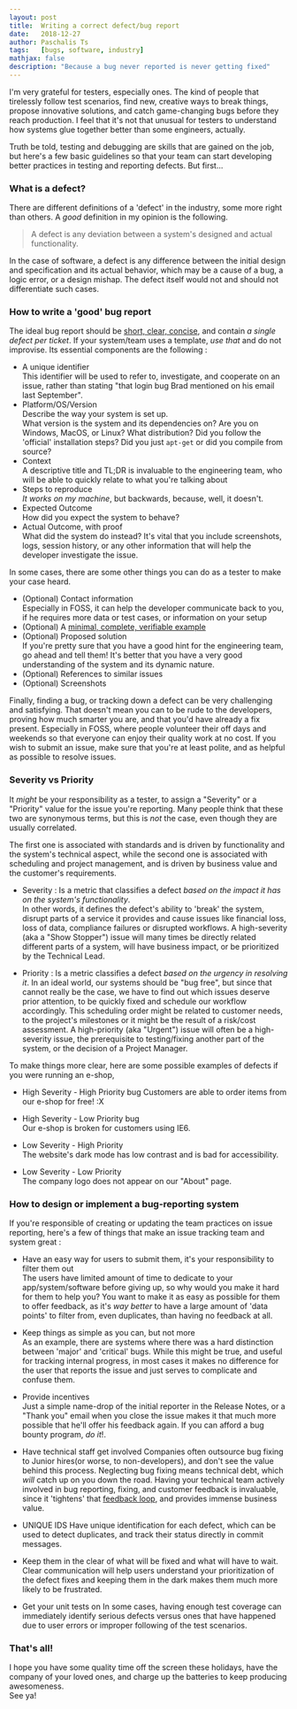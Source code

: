 ```yaml
---
layout: post
title:  Writing a correct defect/bug report
date:   2018-12-27
author: Paschalis Ts
tags:   [bugs, software, industry]
mathjax: false
description: "Because a bug never reported is never getting fixed"  
---
```


I'm very grateful for testers, especially ones. The kind of people that tirelessly follow test scenarios, find new, creative ways to break things, propose innovative solutions, and catch game-changing bugs before they reach production. I feel that it's not that unusual for testers to understand how systems glue together better than some engineers, actually.

Truth be told, testing and debugging are skills that are gained on the job, but here's a few basic guidelines so that your team can start developing better practices in testing and reporting defects. But first...

### What is a defect?

There are different definitions of a 'defect' in the industry, some more right than others. A *good* definition in my opinion is the following.

> A defect is any deviation between a system's designed and actual functionality.

In the case of software, a defect is any difference between the initial design and specification and its actual behavior, which may be a cause of a bug, a logic error, or a design mishap. The defect itself would not and should not differentiate such cases. 

### How to write a 'good' bug report

The ideal bug report should be [short, clear, concise](http://sscce.org/), and contain *a single defect per ticket*. If your system/team uses a template, *use that* and do not improvise. Its essential components are the following :

* A unique identifier   
This identifier will be used to refer to, investigate, and cooperate on an issue, rather than stating "that login bug Brad mentioned on his email last September".
* Platform/OS/Version      
Describe the way your system is set up.    
What version is the system and its dependencies on? Are you on Windows, MacOS, or Linux? What distribution? Did you follow the 'official' installation steps? Did you just `apt-get` or did you compile from source?
* Context   
A descriptive title and TL;DR is invaluable to the engineering team, who will be able to quickly relate to what you're talking about
* Steps to reproduce    
*It works on my machine*, but backwards, because, well, it doesn't.
* Expected Outcome   
How did you expect the system to behave?
* Actual Outcome, with proof   
What did the system do instead? It's vital that you include screenshots, logs, session history, or any other information that will help the developer investigate the issue.


In some cases, there are some other things you can do as a tester to make your case heard.
* (Optional) Contact information    
Especially in FOSS, it can help the developer communicate back to you, if he requires more data or test cases, or information on your setup  
* (Optional) A [minimal, complete, verifiable example](https://stackoverflow.com/help/mcve)   
* (Optional) Proposed solution     
If you're pretty sure that you have a good hint for the engineering team, go ahead and tell them! It's better that you have a very good understanding of the system and its dynamic nature.
* (Optional) References to similar issues    
* (Optional) Screenshots   


Finally, finding a bug, or tracking down a defect can be very challenging and satisfying. That doesn't mean you can to be rude to the developers, proving how much smarter you are, and that you'd have already a fix present. Especially in FOSS, where people volunteer their off days and weekends so that everyone can enjoy their quality work at no cost. If you wish to submit an issue, make sure that you're at least polite, and as helpful as possible to resolve issues.


### Severity vs Priority

It *might* be your responsibility as a tester, to assign a "Severity" or a "Priority" value for the issue you're reporting. Many people think that these two are synonymous terms, but this is *not* the case, even though they are usually correlated.

The first one is associated with standards and is driven by functionality and the system's technical aspect, while the second one is associated with scheduling and project management, and is driven by business value and the customer's requirements.

* Severity : Is a metric that classifies a defect *based on the impact it has on the system's functionality*.   
In other words, it defines the defect's ability to 'break' the system, disrupt parts of a service it provides and cause issues like financial loss, loss of data, compliance failures or disrupted workflows. A high-severity (aka a "Show Stopper") issue will many times be directly related different parts of a system, will have business impact, or be prioritized by the Technical Lead.


* Priority : Is a metric  classifies a defect *based on the urgency in resolving it*.
In an ideal world, our systems should be "bug free", but since that cannot really be the case, we have to find out which issues deserve prior attention, to be quickly fixed and schedule our workflow accordingly. This scheduling order might be related to customer needs, to the project's milestones or it might be the result of a risk/cost assessment. A high-priority (aka "Urgent") issue will often be a high-severity issue, the prerequisite to testing/fixing another part of the system, or the decision of a Project Manager.


To make things more clear, here are some possible examples of defects if you were running an e-shop,

* High Severity - High Priority bug
Customers are able to order items from our e-shop for free! :X    

* High Severity - Low Priority bug   
Our e-shop is broken for customers using IE6.

* Low Severity - High Priority   
The website's dark mode has low contrast and is bad for accessibility.

* Low Severity - Low Priority   
The company logo does not appear on our "About" page.







### How to design or implement a bug-reporting system

If you're responsible of creating or updating the team practices on issue reporting, here's a few of things that make an issue tracking team and system great : 

* Have an easy way for users to submit them, it's your responsibility to filter them out   
The users have limited amount of time to dedicate to your app/system/software before giving up, so why would you make it hard for them to help you? You want to make it as easy as possible for them to offer feedback, as it's *way better* to have a large amount of 'data points' to filter from, even duplicates, than having no feedback at all.

* Keep things as simple as you can, but not more   
As an example, there are systems where there was a hard distinction between 'major' and 'critical' bugs. While this might be true, and useful for tracking internal progress, in most cases it makes no difference for the user that reports the issue and just serves to complicate and confuse them.

* Provide incentives   
Just a simple name-drop of the initial reporter in the Release Notes, or a "Thank you" email when you close the issue makes it that much more possible that he'll offer his feedback again. If you can afford a bug bounty program, *do it*!.

* Have technical staff get involved
Companies often outsource bug fixing to Junior hires(or worse, to non-developers), and don't see the value behind this process. Neglecting bug fixing means technical debt, which *will* catch up on you down the road. Having your technical team actively involved in bug reporting, fixing, and customer feedback is invaluable, since it 'tightens' that [feedback loop](https://en.wikipedia.org/wiki/Feedback), and provides immense business value.

* UNIQUE IDS
Have unique identification for each defect, which can be used to detect duplicates, and track their status directly in commit messages.

* Keep them in the clear of what will be fixed and what will have to wait.
Clear communication will help users understand your prioritization of the defect fixes and keeping them in the dark makes them much more likely to be frustrated.

* Get your unit tests on
In some cases, having enough test coverage can immediately identify serious defects versus ones that have happened due to user errors or improper following of the test scenarios. 



### That's all!
I hope you have some quality time off the screen these holidays, have the company of your loved ones, and charge up the batteries to keep producing awesomeness.   
See ya!
